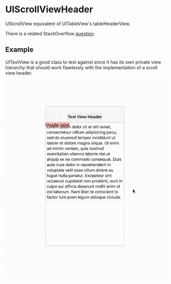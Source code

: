 # UIScrollViewHeader
UIScrollView equivalent of UITableView's tableHeaderView.

There is a related StackOverflow [question][1].

## Example
UITextView is a good class to test against since it has its own private view hierarchy that should work flawlessly with the implementation of a scroll view header.

![2]

[1]: http://stackoverflow.com/q/39107010/659310
[2]: https://github.com/stianhoiland/UIScrollViewHeader/blob/7ece57a228715c7a136e05dfbe998ad5d70dca02/Example/ExampleViewHierarchy.gif
